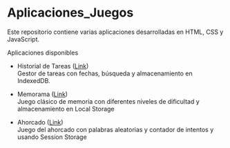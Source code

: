 # Aplicaciones_Juegos
Este repositorio contiene varias aplicaciones desarrolladas en HTML, CSS y JavaScript.  

Aplicaciones disponibles

- Historial de Tareas ([Link](https://github.com/crigutierrez-code/Aplicaciones_Juegos/tree/historial-tareas))  
  Gestor de tareas con fechas, búsqueda y almacenamiento en IndexedDB.  

- Memorama ([Link](https://github.com/crigutierrez-code/Aplicaciones_Juegos/tree/memorama))  
  Juego clásico de memoria con diferentes niveles de dificultad y almacenamiento en Local Storage

- Ahorcado ([Link](https://github.com/crigutierrez-code/Aplicaciones_Juegos/tree/ahorcado))  
  Juego del ahorcado con palabras aleatorias y contador de intentos y usando Session Storage
